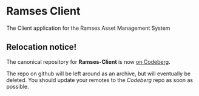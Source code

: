 # Ramses Client
 The Client application for the Ramses Asset Management System

## Relocation notice!

The canonical repository for **Ramses-Client** is now [on
Codeberg](https://codeberg.org/Ramses/Ramses-Client).

The repo on github will be left around as an archive, but will eventually be deleted. You should update your remotes to the _Codeberg_ repo as soon as possible.
